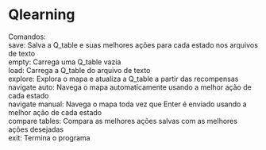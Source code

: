 # Qlearning
Comandos:<br>
save: Salva a Q_table e suas melhores ações para cada estado nos arquivos de texto<br>
empty: Carrega uma Q_table vazia<br>
load: Carrega a Q_table do arquivo de texto<br>
explore: Explora o mapa e atualiza a Q_table a partir das recompensas<br>
navigate auto: Navega o mapa automaticamente usando a melhor ação de cada estado<br>
navigate manual: Navega o mapa toda vez que Enter é enviado usando a melhor ação de cada estado<br>
compare tables: Compara as melhores ações salvas com as melhores ações desejadas<br>
exit: Termina o programa
